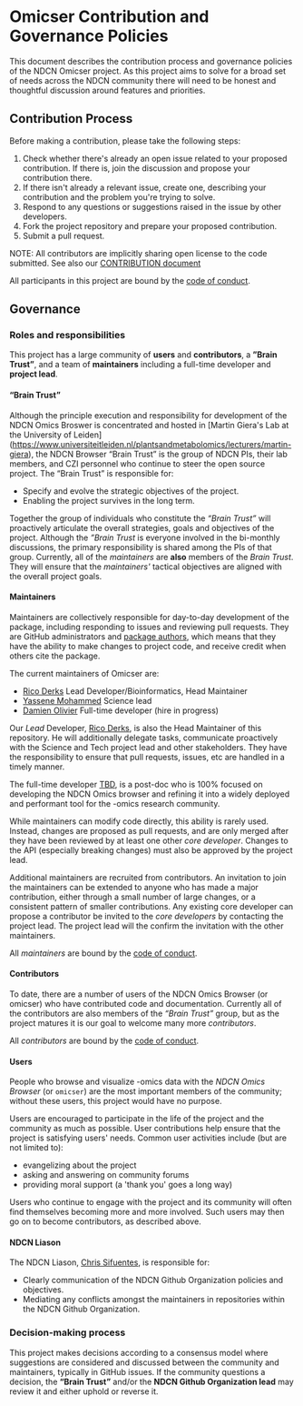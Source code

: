 <!-- This document is borrowed from ggplot2 governance doc, which was:  heavily adapted version of
the Benevolent dictator governance model by Ross
Gardler and Gabriel Hanganu licensed under a Creative Commons
Attribution-ShareAlike 4.0 International License. -->

# Omicser Contribution and Governance Policies

This document describes the contribution process and governance policies of the NDCN Omicser project.  As this project aims to solve for a broad set of needs across the NDCN community there will need to be honest and thoughtful discussion around features and priorities.

## Contribution Process
Before making a contribution, please take the following steps:
1. Check whether there's already an open issue related to your proposed contribution. If there is, join the discussion and propose your contribution there.
2. If there isn't already a relevant issue, create one, describing your contribution and the problem you're trying to solve.
3. Respond to any questions or suggestions raised in the issue by other developers.
4. Fork the project repository and prepare your proposed contribution.
5. Submit a pull request.

NOTE: All contributors are implicitly sharing open license to the code submitted.  See also our [CONTRIBUTION document](https://github.com/ndcn/omicser/blob/main/CONTRIBUTING.md)

All participants in this project are bound by the [code of conduct](CODE_OF_CONDUCT.md).


## Governance

### Roles and responsibilities

This project has a large community of __users__ and __contributors__, a __”Brain Trust”__, and a team of __maintainers__ including a full-time developer and __project lead__.

#### “Brain Trust”
Although the principle execution and responsibility for development of the NDCN Omics Broswer is concentrated and hosted in [Martin Giera's Lab at the University of Leiden] (https://www.universiteitleiden.nl/plantsandmetabolomics/lecturers/martin-giera), the NDCN Browser “Brain Trust” is the group of NDCN  PIs, their lab members, and CZI personnel who continue to steer the open source project.  The “Brain Trust” is responsible for:

* Specify and evolve the strategic objectives of the project.
* Enabling the project survives in the long term.

Together the group of individuals who constitute the _“Brain Trust”_ will proactively articulate the overall strategies, goals and objectives of the project.  Although the _”Brain Trust_ is everyone involved in the bi-monthly discussions, the primary responsibility is shared among the PIs of that group.   Currently, all of the _maintainers_ are __also__ members of the _Brain Trust_.  They will ensure that the _maintainers'_ tactical objectives are aligned with the overall project goals.  


#### Maintainers

Maintainers are collectively responsible for day-to-day development of the package, including responding to issues and reviewing pull requests. They are GitHub administrators and [package authors](https://github.com/ndcn/omicser/blob/master/DESCRIPTION#L5), which means that they have the ability to make changes to project code, and receive credit when others cite the package.

The current maintainers of Omicser are:
* [Rico Derks](https://github.com/ricoderks) Lead Developer/Bioinformatics, Head Maintainer
* [Yassene Mohammed](https://github.com/yassene) Science lead 
* [Damien Olivier](http://github.com/) Full-time developer (hire in progress) 


Our _Lead_ Developer, [Rico Derks](https://github.com/ricoderks), is also the Head Maintainer of this repository.  He will additionally delegate tasks, communicate proactively with the Science and Tech project lead and other stakeholders.  They have the responsibility to ensure that pull requests, issues, etc are handled in a timely manner.

The full-time developer [TBD](https://github.com/TBD), is a post-doc who is 100% focused on developing the NDCN Omics browser and refining it into a widely deployed and performant tool for the -omics research community. 

While maintainers can modify code directly, this ability is rarely used. Instead, changes are proposed as pull requests, and are only merged after they have been reviewed by at least one other _core developer_. Changes to the API (especially breaking changes) must also be approved by the project lead.

Additional maintainers are recruited from contributors. An invitation to join the maintainers can be extended to anyone who has made a major contribution, either through a small number of large changes, or a consistent pattern of smaller contributions. Any existing core developer can propose a contributor be invited to the _core developers_ by contacting the project lead. The project lead will the confirm the invitation with the other maintainers.

All _maintainers_ are bound by the [code of conduct](CODE_OF_CONDUCT.md).

#### Contributors
To date, there are a number of users of the NDCN Omics Browser (or omicser) who have contributed code and documentation.   Currently all of the contributors are also members of the _“Brain Trust”_ group, but as the project matures it is our goal to welcome many more _contributors_. 

All _contributors_ are bound by the [code of conduct](CODE_OF_CONDUCT.md).

<!-- More details can be found in the [maintainers guidelines](MAINTAINER_GUIDELINES.md).-->

#### Users

People who browse and visualize -omics data with the _NDCN Omics Browser_ (or `omicser`) are the most important members of the community; without these users, this project would have no purpose.

Users are encouraged to participate in the life of the project and the community as much as possible. User contributions help ensure that the project is satisfying users' needs. Common user activities include (but are not limited to):

- evangelizing about the project
- asking and answering on community forums
- providing moral support (a 'thank you' goes a long way)

Users who continue to engage with the project and its community will often find themselves becoming more and more involved. Such users may then go on to become contributors, as described above.


#### NDCN Liason
The NDCN Liason,  [Chris Sifuentes](https://github.com/cjsifuen), is responsible for:
* Clearly communication of the NDCN Github Organization policies and objectives.
* Mediating any conflicts amongst the maintainers in repositories within the NDCN Github Organization.


### Decision-making process

This project makes decisions according to a consensus model where suggestions are considered and discussed between the community and maintainers, typically in GitHub issues. If the community questions a decision, the __“Brain Trust”__ and/or the __NDCN Github Organization lead__ may review it and either uphold or reverse it.

